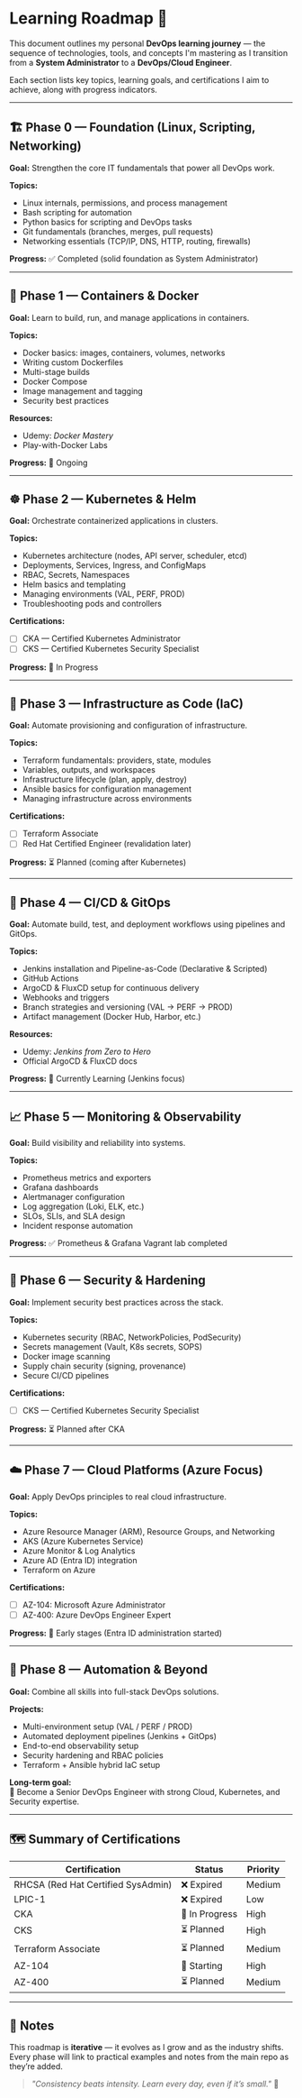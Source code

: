 # Learning Roadmap 🧭

This document outlines my personal **DevOps learning journey** — the sequence of technologies, tools, and concepts I'm mastering as I transition from a **System Administrator** to a **DevOps/Cloud Engineer**.

Each section lists key topics, learning goals, and certifications I aim to achieve, along with progress indicators.

---

## 🏗️ Phase 0 — Foundation (Linux, Scripting, Networking)

**Goal:** Strengthen the core IT fundamentals that power all DevOps work.

**Topics:**
- Linux internals, permissions, and process management  
- Bash scripting for automation  
- Python basics for scripting and DevOps tasks  
- Git fundamentals (branches, merges, pull requests)  
- Networking essentials (TCP/IP, DNS, HTTP, routing, firewalls)

**Progress:** ✅ Completed (solid foundation as System Administrator)

---

## 🐳 Phase 1 — Containers & Docker

**Goal:** Learn to build, run, and manage applications in containers.

**Topics:**
- Docker basics: images, containers, volumes, networks  
- Writing custom Dockerfiles  
- Multi-stage builds  
- Docker Compose  
- Image management and tagging  
- Security best practices

**Resources:**
- Udemy: *Docker Mastery*  
- Play-with-Docker Labs  

**Progress:** 🔄 Ongoing

---

## ☸️ Phase 2 — Kubernetes & Helm

**Goal:** Orchestrate containerized applications in clusters.

**Topics:**
- Kubernetes architecture (nodes, API server, scheduler, etcd)  
- Deployments, Services, Ingress, and ConfigMaps  
- RBAC, Secrets, Namespaces  
- Helm basics and templating  
- Managing environments (VAL, PERF, PROD)  
- Troubleshooting pods and controllers  

**Certifications:**  
- [ ] CKA — Certified Kubernetes Administrator  
- [ ] CKS — Certified Kubernetes Security Specialist  

**Progress:** 🔄 In Progress

---

## 🧱 Phase 3 — Infrastructure as Code (IaC)

**Goal:** Automate provisioning and configuration of infrastructure.

**Topics:**
- Terraform fundamentals: providers, state, modules  
- Variables, outputs, and workspaces  
- Infrastructure lifecycle (plan, apply, destroy)  
- Ansible basics for configuration management  
- Managing infrastructure across environments  

**Certifications:**  
- [ ] Terraform Associate  
- [ ] Red Hat Certified Engineer (revalidation later)

**Progress:** ⏳ Planned (coming after Kubernetes)

---

## 🔄 Phase 4 — CI/CD & GitOps

**Goal:** Automate build, test, and deployment workflows using pipelines and GitOps.

**Topics:**
- Jenkins installation and Pipeline-as-Code (Declarative & Scripted)  
- GitHub Actions  
- ArgoCD & FluxCD setup for continuous delivery  
- Webhooks and triggers  
- Branch strategies and versioning (VAL → PERF → PROD)  
- Artifact management (Docker Hub, Harbor, etc.)

**Resources:**
- Udemy: *Jenkins from Zero to Hero*  
- Official ArgoCD & FluxCD docs  

**Progress:** 🧠 Currently Learning (Jenkins focus)

---

## 📈 Phase 5 — Monitoring & Observability

**Goal:** Build visibility and reliability into systems.

**Topics:**
- Prometheus metrics and exporters  
- Grafana dashboards  
- Alertmanager configuration  
- Log aggregation (Loki, ELK, etc.)  
- SLOs, SLIs, and SLA design  
- Incident response automation  

**Progress:** ✅ Prometheus & Grafana Vagrant lab completed  

---

## 🔐 Phase 6 — Security & Hardening

**Goal:** Implement security best practices across the stack.

**Topics:**
- Kubernetes security (RBAC, NetworkPolicies, PodSecurity)  
- Secrets management (Vault, K8s secrets, SOPS)  
- Docker image scanning  
- Supply chain security (signing, provenance)  
- Secure CI/CD pipelines  

**Certifications:**  
- [ ] CKS — Certified Kubernetes Security Specialist  

**Progress:** ⏳ Planned after CKA

---

## ☁️ Phase 7 — Cloud Platforms (Azure Focus)

**Goal:** Apply DevOps principles to real cloud infrastructure.

**Topics:**
- Azure Resource Manager (ARM), Resource Groups, and Networking  
- AKS (Azure Kubernetes Service)  
- Azure Monitor & Log Analytics  
- Azure AD (Entra ID) integration  
- Terraform on Azure  

**Certifications:**  
- [ ] AZ-104: Microsoft Azure Administrator  
- [ ] AZ-400: Azure DevOps Engineer Expert  

**Progress:** 🚀 Early stages (Entra ID administration started)

---

## 🧩 Phase 8 — Automation & Beyond

**Goal:** Combine all skills into full-stack DevOps solutions.

**Projects:**
- Multi-environment setup (VAL / PERF / PROD)
- Automated deployment pipelines (Jenkins + GitOps)
- End-to-end observability setup  
- Security hardening and RBAC policies  
- Terraform + Ansible hybrid IaC setup  

**Long-term goal:**  
🎯 Become a Senior DevOps Engineer with strong Cloud, Kubernetes, and Security expertise.

---

## 🗺️ Summary of Certifications

| Certification | Status | Priority |
|----------------|---------|-----------|
| RHCSA (Red Hat Certified SysAdmin) | ❌ Expired | Medium |
| LPIC-1 | ❌ Expired | Low |
| CKA | 🔄 In Progress | High |
| CKS | ⏳ Planned | High |
| Terraform Associate | ⏳ Planned | Medium |
| AZ-104 | 🚀 Starting | High |
| AZ-400 | ⏳ Planned | Medium |

---

## 💬 Notes

This roadmap is **iterative** — it evolves as I grow and as the industry shifts.  
Every phase will link to practical examples and notes from the main repo as they’re added.

> _"Consistency beats intensity. Learn every day, even if it’s small."_ 💪
